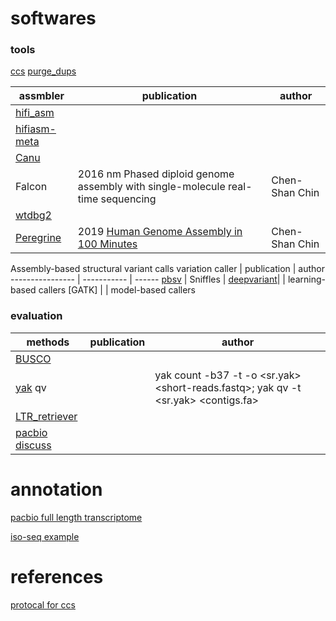 # softwares
### tools
[ccs](https://github.com/PacificBiosciences/ccs)
[purge_dups](https://github.com/dfguan/purge_dups)


assmbler | publication | author
-------- | ----------- | ------
[hifi_asm](https://github.com/chhylp123/hifiasm) | 
[hifiasm-meta](https://github.com/xfengnefx/hifiasm-meta) | 
[Canu](https://github.com/marbl/canu) |
Falcon | 2016 nm Phased diploid genome assembly with single-molecule real-time sequencing | Chen-Shan Chin
[wtdbg2](https://github.com/ruanjue/wtdbg2) |
[Peregrine](https://github.com/cschin/peregrine) | 2019 [Human Genome Assembly in 100 Minutes](https://www.biorxiv.org/content/10.1101/705616v1) | Chen-Shan Chin



Assembly-based structural variant calls
variation caller | publication | author
---------------- | ----------- | ------
[pbsv](https://github.com/PacificBiosciences/pbsv) | 
Sniffles |
[deepvariant](https://github.com/google/deepvariant)| | learning-based callers
[GATK] | | model-based callers

### evaluation
methods | publication | author
------- | ----------- | ------
[BUSCO](https://busco.ezlab.org/) | |
[yak](https://github.com/lh3/yak) qv | | yak count -b37 -t <nThreads> -o <sr.yak> <short-reads.fastq>; yak qv -t <nThreads> <sr.yak> <contigs.fa>
[LTR_retriever](https://github.com/oushujun/LTR_retriever) | |
[pacbio discuss](https://www.pacb.com/blog/beyond-contiguity/) | |

# annotation
[pacbio full length transcriptome](https://www.pacb.com/applications/rna-sequencing/)

[iso-seq example](https://downloads.pacbcloud.com/public/dataset/redwood2020/isoseq/)

# references
[protocal for ccs](https://www.biorxiv.org/content/10.1101/519025v2)
